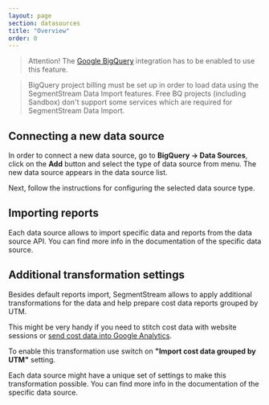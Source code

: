 ```yaml
---
layout: page
section: datasources
title: "Overview"
order: 0
---
```


> Attention! The [Google BigQuery](/integrations/google-bigquery) integration has to be enabled to use this feature.

> BigQuery project billing must be set up in order to load data using the SegmentStream Data Import features. Free BQ projects (including Sandbox) don't support some services which are required for SegmentStream Data Import.

## Connecting a new data source

In order to connect a new data source, go to **BigQuery → Data Sources**, click on the **Add** button and select the type of data source from menu. The new data source appears in the data source list.

Next, follow the instructions for configuring the selected data source type.

## Importing reports

Each data source allows to import specific data and reports from the data source API. You can find more info in the documentation of the specific data source.

## <a name="additional-transformation-settings"></a>Additional transformation settings

Besides default reports import, SegmentStream allows to apply additional transformations for the data and help prepare cost data reports grouped by UTM.

This might be very handy if you need to stitch cost data with website sessions or [send cost data into Google Analytics](!/datadestinations/google-analytics).

To enable this transformation use switch on **"Import cost data grouped by UTM"** setting.

Each data source might have a unique set of settings to make this transformation possible. You can find more info in the documentation of the specific data source.
